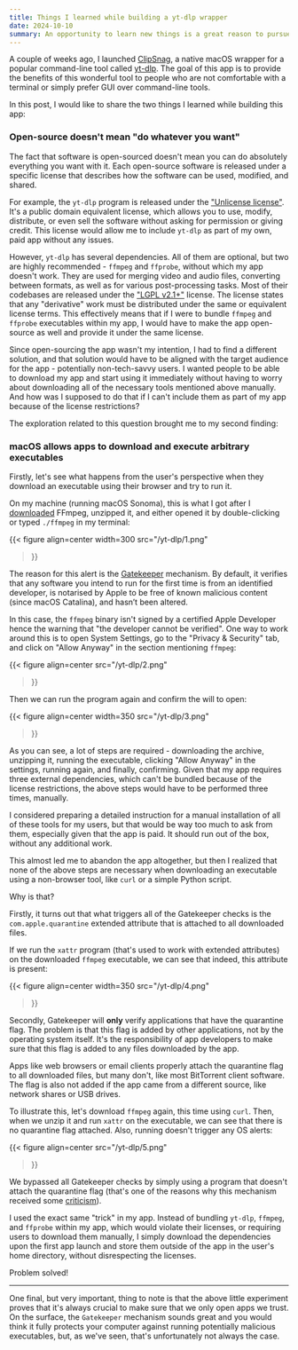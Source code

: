 ```yaml
---
title: Things I learned while building a yt-dlp wrapper
date: 2024-10-10
summary: An opportunity to learn new things is a great reason to pursue side project.
---
```


A couple of weeks ago, I launched [ClipSnag](https://clipsnag.com/), a native macOS wrapper for a popular command-line tool called [yt-dlp](https://github.com/yt-dlp/yt-dlp). The goal of this app is to provide the benefits of this wonderful tool to people who are not comfortable with a terminal or simply prefer GUI over command-line tools.

In this post, I would like to share the two things I learned while building this app:

### Open-source doesn't mean "do whatever you want"

The fact that software is open-sourced doesn't mean you can do absolutely everything you want with it. Each open-source software is released under a specific license that describes how the software can be used, modified, and shared.

For example, the `yt-dlp` program is released under the ["Unlicense license"](https://github.com/yt-dlp/yt-dlp?tab=Unlicense-1-ov-file). It's a public domain equivalent license, which allows you to use, modify, distribute, or even sell the software without asking for permission or giving credit. This license would allow me to include `yt-dlp` as part of my own, paid app without any issues.

However, `yt-dlp` has several dependencies. All of them are optional, but two are highly recommended - `ffmpeg` and `ffprobe`, without which my app doesn't work. They are used for merging video and audio files, converting between formats, as well as for various post-processing tasks. Most of their codebases are released under the ["LGPL v2.1+"](https://opensource.org/license/lgpl-2-1) license. The license states that any "derivative" work must be distributed under the same or equivalent license terms. This effectively means that if I were to bundle `ffmpeg` and `ffprobe` executables within my app, I would have to make the app open-source as well and provide it under the same license.

Since open-sourcing the app wasn't my intention, I had to find a different solution, and that solution would have to be aligned with the target audience for the app - potentially non-tech-savvy users. I wanted people to be able to download my app and start using it immediately without having to worry about downloading all of the necessary tools mentioned above manually. And how was I supposed to do that if I can't include them as part of my app because of the license restrictions?

The exploration related to this question brought me to my second finding:

### macOS allows apps to download and execute arbitrary executables

Firstly, let's see what happens from the user's perspective when they download an executable using their browser and try to run it.

On my machine (running macOS Sonoma), this is what I got after I [downloaded](https://evermeet.cx/ffmpeg/) FFmpeg, unzipped it, and either opened it by double-clicking or typed `./ffmpeg` in my terminal:

{{< figure 
align=center
width=300
src="/yt-dlp/1.png" 
>}}

The reason for this alert is the [Gatekeeper](https://en.wikipedia.org/wiki/Gatekeeper_(macOS)) mechanism. By default, it verifies that any software you intend to run for the first time is from an identified developer, is notarised by Apple to be free of known malicious content (since macOS Catalina), and hasn’t been altered.

In this case, the `ffmpeg` binary isn't signed by a certified Apple Developer hence the warning that "the developer cannot be verified". One way to work around this is to open System Settings, go to the "Privacy & Security" tab, and click on "Allow Anyway" in the section mentioning `ffmpeg`:

{{< figure 
align=center
src="/yt-dlp/2.png" 
>}}

Then we can run the program again and confirm the will to open:

{{< figure 
align=center
width=350
src="/yt-dlp/3.png" 
>}}

As you can see, a lot of steps are required - downloading the archive, unzipping it, running the executable, clicking "Allow Anyway" in the settings, running again, and finally, confirming. Given that my app requires three external dependencies, which can't be bundled because of the license restrictions, the above steps would have to be performed three times, manually.

I considered preparing a detailed instruction for a manual installation of all of these tools for my users, but that would be way too much to ask from them, especially given that the app is paid. It should run out of the box, without any additional work.

This almost led me to abandon the app altogether, but then I realized that none of the above steps are necessary when downloading an executable using a non-browser tool, like `curl` or a simple Python script.

Why is that?

Firstly, it turns out that what triggers all of the Gatekeeper checks is the `com.apple.quarantine` extended attribute that is attached to all downloaded files.

If we run the `xattr` program (that's used to work with extended attributes) on the downloaded `ffmpeg` executable, we can see that indeed, this attribute is present:

{{< figure 
align=center
width=350
src="/yt-dlp/4.png" 
>}}

Secondly, Gatekeeper will **only** verify applications that have the quarantine flag. The problem is that this flag is added by other applications, not by the operating system itself. It's the responsibility of app developers to make sure that this flag is added to any files downloaded by the app. 

Apps like web browsers or email clients properly attach the quarantine flag to all downloaded files, but many don't, like most BitTorrent client software. The flag is also not added if the app came from a different source, like network shares or USB drives.

To illustrate this, let's download `ffmpeg` again, this time using `curl`. Then, when we unzip it and run `xattr` on the executable, we can see that there is no quarantine flag attached. Also, running doesn't trigger any OS alerts:

{{< figure 
align=center
src="/yt-dlp/5.png" 
>}}

We bypassed all Gatekeeper checks by simply using a program that doesn't attach the quarantine flag (that's one of the reasons why this mechanism received some [criticism](https://en.wikipedia.org/wiki/Gatekeeper_(macOS)#Implications)).

I used the exact same "trick" in my app. Instead of bundling `yt-dlp`, `ffmpeg`, and `ffprobe` within my app, which would violate their licenses, or requiring users to download them manually, I simply download the dependencies upon the first app launch and store them outside of the app in the user's home directory, without disrespecting the licenses.

Problem solved!

---

One final, but very important, thing to note is that the above little experiment proves that it's always crucial to make sure that we only open apps we trust. On the surface, the `Gatekeeper` mechanism sounds great and you would think it fully protects your computer against running potentially malicious executables, but, as we've seen, that's unfortunately not always the case.
